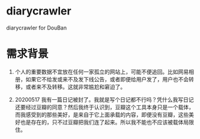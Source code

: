 # diarycrawler
diarycrawler for DouBan

# 需求背景
1. 个人的重要数据不宜放在任何一家孤立的网站上，可能不便追回。比如网易相册，如果它不给发或来不及发下线公告，或者即便给用户发了，用户也不会转移，或者来不及转移。这就非常尴尬和窘迫了。

2. 20200517 我有一篇日记被封了。我就是写个日记都不行吗？凭什么我写日记还要经过豆瓣的同意？然后我终于认识到，豆瓣这个工具本身只是一个载体，而我感受到的那些美好，是来自于它上面承载的内容，即便没有豆瓣，这些美好也是存在的，只不过豆瓣把我们连了起来。所以我不能也不应该被载体局限住。
